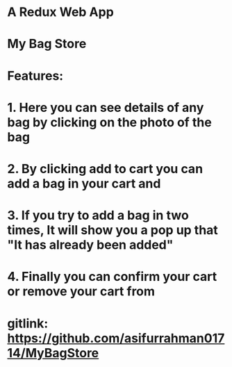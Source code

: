 # A Redux Web App 
# My Bag Store
# Features: 
# 1. Here you can see details of any bag by clicking on the photo of the bag
# 2. By clicking add to cart you can add a bag in your cart and
# 3. If you try to add a bag in two times, It will show you a pop up that "It has already been added"
# 4. Finally you can confirm your cart or remove your cart from


# gitlink: https://github.com/asifurrahman01714/MyBagStore